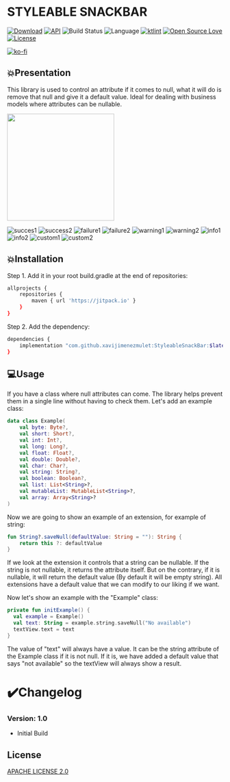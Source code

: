 # STYLEABLE SNACKBAR

[![Download](https://jitpack.io/v/xavijimenezmulet/StyleableSnackBar.svg)](https://jitpack.io/#xavijimenezmulet/StyleableSnackBar)
[![API](https://img.shields.io/badge/API-19%2B-brightgreen.svg?style=flat)](https://android-arsenal.com/api?level=19)
![Build Status](https://github.com/Dhaval2404/ImagePicker/workflows/Build/badge.svg)
![Language](https://img.shields.io/badge/language-Kotlin-orange.svg)
[![ktlint](https://img.shields.io/badge/code%20style-%E2%9D%A4-FF4081.svg)](https://ktlint.github.io/)
[![Open Source Love](https://badges.frapsoft.com/os/v1/open-source.svg?v=102)](https://opensource.org/licenses/Apache-2.0)
[![License](https://img.shields.io/badge/license-Apache%202.0-blue.svg)](https://github.com/xavijimenezmulet/save_null_extension_kotlin/blob/main/LICENSE)

[![ko-fi](https://www.ko-fi.com/img/githubbutton_sm.svg)](https://ko-fi.com/xavijimenez)

## 💥Presentation

This library is used to control an attribute if it comes to null, what it will do is remove that null and give it a default value. Ideal for dealing with business models where attributes can be nullable.

<img src="[/images/output/video1.gif](https://user-images.githubusercontent.com/44567433/171025845-bd0b31e8-0db8-49a3-b845-09c5cd6157ff.gif)" width="250" height="250"/>

![succes1](https://user-images.githubusercontent.com/44567433/171025845-bd0b31e8-0db8-49a3-b845-09c5cd6157ff.gif)
![success2](https://user-images.githubusercontent.com/44567433/171025872-c6ea89c2-3575-4fb0-9659-497cf83d16c6.gif)
![failure1](https://user-images.githubusercontent.com/44567433/171025901-747838f2-9033-4f0d-a3f2-9795084cd1df.gif)
![failure2](https://user-images.githubusercontent.com/44567433/171025910-c56b8c51-14e2-4af5-b616-f4f0ad145736.gif)
![warning1](https://user-images.githubusercontent.com/44567433/171025941-54d0dbe8-4e2f-437e-8d0b-d6f8b2917452.gif)
![warning2](https://user-images.githubusercontent.com/44567433/171025945-94ae37d7-e16b-4fb4-8e9b-d18732a8a852.gif)
![info1](https://user-images.githubusercontent.com/44567433/171025961-f59d5ace-5087-480e-a3af-2a7e62c2d390.gif)
![info2](https://user-images.githubusercontent.com/44567433/171025964-03810705-123f-4fb8-9af9-adb9350b9b2a.gif)
![custom1](https://user-images.githubusercontent.com/44567433/171025998-e0fb8433-1957-47ed-93c6-dcfd4cb26e20.gif)
![custom2](https://user-images.githubusercontent.com/44567433/171026010-e4d989a8-b8ed-4ae1-802d-4ef31e28bf1f.gif)


## 💥Installation

Step 1. Add it in your root build.gradle at the end of repositories:

```bash
allprojects {
	repositories {
		maven { url 'https://jitpack.io' }
	}
}
```

Step 2. Add the dependency:

```bash
dependencies {
	implementation "com.github.xavijimenezmulet:StyleableSnackBar:$latest_version"
}
```

## 💻Usage

If you have a class where null attributes can come. The library helps prevent them in a single line without having to check them.
Let's add an example class:

```kotlin
data class Example(
    val byte: Byte?,
    val short: Short?,
    val int: Int?,
    val long: Long?,
    val float: Float?,
    val double: Double?,
    val char: Char?,
    val string: String?,
    val boolean: Boolean?,
    val list: List<String>?,
    val mutableList: MutableList<String>?,
    val array: Array<String>?
)
```

Now we are going to show an example of an extension, for example of string:

```kotlin
fun String?.saveNull(defaultValue: String = ""): String {
    return this ?: defaultValue
}
```

If we look at the extension it controls that a string can be nullable. If the string is not nullable, it returns the attribute itself. But on the contrary, if it is nullable, it will return the default value (By default it will be empty string).
All extensions have a default value that we can modify to our liking if we want.

Now let's show an example with the "Example" class:

```kotlin
private fun initExample() {
  val example = Example()
  val text: String = example.string.saveNull("No available")
  textView.text = text
}
```

The value of "text" will always have a value. It can be the string attribute of the Example class if it is not null.
If it is, we have added a default value that says "not available" so the textView will always show a result.


# ✔️Changelog

### Version: 1.0

  * Initial Build

## License
[APACHE LICENSE 2.0](https://www.apache.org/licenses/LICENSE-2.0.txt)
